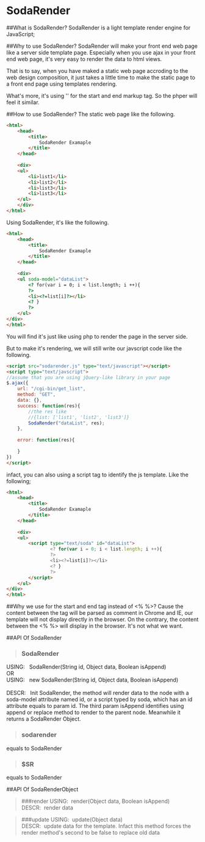 SodaRender
==========


##What is SodaRender?
SodaRender is a light template render engine for JavaScript;

##Why to use SodaRender?
SodaRender will make your front end web page like a server side template page. Especially
 when you use ajax in your front end web page, it's very easy to render the data to html views.
 
That is to say, when you have maked a static web page accroding to the web design composition, it just takes a little time to make the static page to a front end page using templates rendering.

What's more, it's using '<?' and '?>' for the start and end markup tag. So the phper will feel it similar.

##How to use SodaRender?
The static web page like the following.

```html
<html>
    <head>
        <title>
            SodaRender Examaple
        </title>
    </head>
    
    <div>
    <ul>
        <li>list1</li>
        <li>list2</li>
        <li>list3</li>
        <li>list3</li>
    </ul>
    </div>
</html>
```

Using SodaRender, it's like the following.

```html
<html>
    <head>
        <title>
            SodaRender Examaple
        </title>
    </head>
    
    <div>
    <ul soda-model="dataList">
        <? for(var i = 0; i < list.length; i ++){
        ?>
        <li><?=list[i]?></li>
        <? }
        ?>
    </ul>
</div>
</html>
```
You will find it's just like using php to render the page in the server side.

But to make it's rendering, we will still write our javscript code like the following.
```html
<script src="sodarender.js" type="text/javascript"></script>
<script type="text/javscript">
//assume that you are using jQuery-like library in your page
$.ajax({
    url: "/cgi-bin/get_list",
    method: "GET",
    data: {},
    success: function(res){
        //the res like
        //{list: ['list1', 'list2', 'list3']}
        SodaRender("dataList", res);
    },
    
    error: function(res){
        
    }
})
</script>
```

infact, you can also using a script tag to identify the js template. Like the following;
```html
<html>
    <head>
        <title>
            SodaRender Examaple
        </title>
    </head>
    
    <div>
    <ul>
        <script type="text/soda" id="dataList">
                <? for(var i = 0; i < list.length; i ++){
                ?>
                <li><?=list[i]?></li>
                <? }
                ?>
        </script>
    </ul>
</div>
</html>
```
##Why we use <? ?> for the start and end tag instead of <% %>?
Cause the content between the <? ?> tag will be parsed as comment in Chrome and IE, our template will not display directly in the browser. On the contrary, the content between the <% %> will display in the browser. It's not what we want.

##API Of SodaRender
>### SodaRender
USING: &nbsp;&nbsp;SodaRender(String id, Object data, Boolean isAppend)<br />OR<br />
USING: &nbsp;&nbsp;new SodaRender(String id, Object data, Boolean isAppend)<br /><br />
DESCR: &nbsp;&nbsp;Init SodaRender, the method will render data to the node with a soda-model attribute named id, or a script typed by soda, which has an id attribute equals to param id. The third param isAppend identifies using append or replace method to render to the parent node. Meanwhile it returns a SodaRender Object.

>### sodarender
equals to SodaRender

>### $SR
equals to SodaRender

##API Of SodaRenderObject
>###render
USING:&nbsp;&nbsp;render(Object data, Boolean isAppend)<br />
DESCR:&nbsp;&nbsp;render data

>###update
USING:&nbsp;&nbsp;update(Object data)<br />
DESCR:&nbsp;&nbsp;update data for the template. Infact this method forces the render method's second to be false to replace old data
